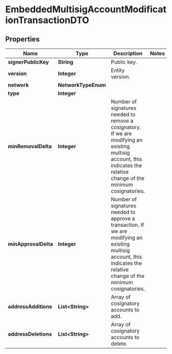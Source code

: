 

# EmbeddedMultisigAccountModificationTransactionDTO


## Properties

| Name | Type | Description | Notes |
|------------ | ------------- | ------------- | -------------|
|**signerPublicKey** | **String** | Public key. |  |
|**version** | **Integer** | Entity version. |  |
|**network** | **NetworkTypeEnum** |  |  |
|**type** | **Integer** |  |  |
|**minRemovalDelta** | **Integer** | Number of signatures needed to remove a cosignatory. If we are modifying an existing multisig account, this indicates the relative change of the minimum cosignatories.  |  |
|**minApprovalDelta** | **Integer** | Number of signatures needed to approve a transaction. If we are modifying an existing multisig account, this indicates the relative change of the minimum cosignatories.  |  |
|**addressAdditions** | **List&lt;String&gt;** | Array of cosignatory accounts to add. |  |
|**addressDeletions** | **List&lt;String&gt;** | Array of cosignatory accounts to delete. |  |



